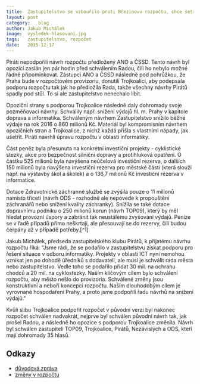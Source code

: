 ```yaml
---
title:	Zastupitelstvo se vzbouřilo proti Březinovu rozpočtu, chce šetřit
layout:	post
category:	blog
author:	Jakub Michálek
image:	vysledek-hlasovani.jpg
tags:	zastupitelstvo, rozpočet
date:	2015-12-17
---
```


Piráti nepodpořili návrh rozpočtu předložený ANO a ČSSD. Tento návrh byl opozici zaslán jen pár hodin před schválením Radou, čili ho nebylo možné řádně připomínkovat. Zástupci ANO a ČSSD následně pod pohrůžkou, že Praha bude v rozpočtovém provizoriu, donutili Trojkoalici, aby podepsala podporu rozpočtu tak jak ho předložila Rada, takže všechny návrhy Pirátů spadly pod stůl. To si ale zastupitelstvo nenechalo líbit. 

Opoziční strany s podporou Trojkoalice následně daly dohromady svoje pozměňovací návrhy. Schválily např. snížení výdajů hl. m. Prahy v kapitole doprava a informatika. Schváleným návrhem Zastupitelstvo snížilo běžné výdaje na rok 2016 o 860 milionů Kč. Materiál byl kompromisním návrhem opozičních stran a Trojkoalice, z nichž každá přišla s vlastními nápady, jak ušetřit. Piráti navrhli úpravu rozpočtu v oblasti informatiky.

Část peněz byla přesunuta na konkrétní investiční projekty - cyklistické stezky, akce pro bezpečnost silniční dopravy a protihluková opatření. O částku 525 milionů byla navýšena neúčelová investiční rezerva, o dalších 150 milionů byla navýšena investiční rezerva pro městské části (která slouží např. na výstavby škol a školek) a o 136,7 milionů Kč investiční rezerva v informatice. 

Dotace Zdravotnické záchranné službě se zvýšila pouze o 11 milionů namísto třiceti (návrh ODS - rozhodně ale nepovede k propouštění záchranářů nebo snížení kvality záchranky). Snížila se také dotace dopravnímu podniku o 250 milionů korun (návrh TOP09), který by měl hledat provozní úspory a zabránit tak neustálému zvyšování výdajů. Peníze se v řadě případů přímo neškrtají, ale přesouvají se do rezervy, čili budou čerpány až v případě potřeby.[^1] 

Jakub Michálek, předseda zastupitelského klubu Pirátů, k přijatému návrhu rozpočtu říká: "Jsme rádi, že se podařilo v zastupitelstvu získat podporu pro řešení situace v odboru informatiky. Projekty v oblasti ICT nyní nemohou vznikat jen po dohodě úředníků s dodavateli, ale musí je schválit rada města nebo zastupitelstvo. Vedle toho se podařilo přidat 30 mil. na ochranu chodců a 20 mil. na cyklostezky. Naším klíčovým cílem bylo schválení rozpočtu, aby město nešlo do provizoria. Schválené změny jsou konstruktivní a neboří koncepci rozpočtu. Naším dlouhodobým cílem je vyrovnané hospodaření Prahy, a proto jsme podpořili řadu návrhů na snížení výdajů."

Kvůli slibu Trojkoalice podpořit rozpočet v původní verzi byl nakonec rozpočet schválen nadvakrát, nejprve byl schválen původní návrh tak, jak prošel Radou, a následně ho opozice s podporou Trojkoalice změnila. Návrh byl schválen zastupiteli TOP09, Trojkoalice, Pirátů, Nezávislých a ODS, kteří mají dohromady 35 hlasů.

## Odkazy

* [důvodová zpráva](https://github.com/pirati-cz/KlubPraha/blob/master/spisy/2015/249-zhmp-17-12/rozpocet-INF.md)
* [změny v rozpočtu](https://github.com/pirati-cz/webpraha/blob/gh-pages/assets/static/zmeny-rozpoctu.md)



